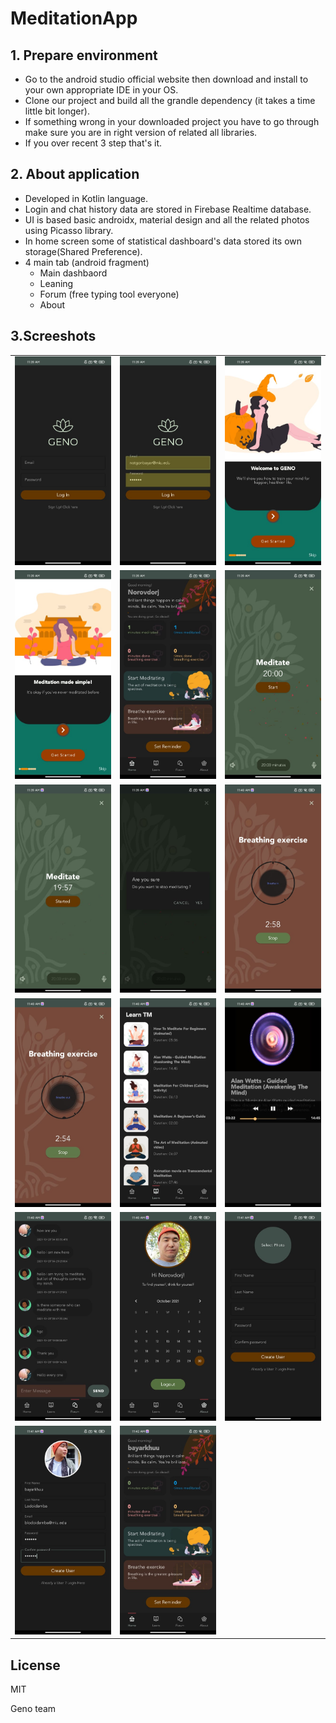 # MeditationApp
## 1. Prepare environment
- Go to the android studio official website then download and install to your own appropriate IDE in your OS.
- Clone our project and build all the grandle dependency (it takes a time little bit longer).
- If something wrong in your downloaded project you have to go through make sure you are in right version of related all libraries.
- If you over recent 3 step that's it. 

## 2. About application
- Developed in Kotlin language.
- Login and chat history data are stored in Firebase Realtime database.
- UI is based basic androidx, material design and all the related photos using Picasso library.
- In home screen some of statistical dashboard's data stored its own storage(Shared Preference).
- 4 main tab (android fragment)
	- Main dashbaord
	- Leaning
	- Forum (free typing tool everyone)
	- About

## 3.Screeshots

<table>
    <tr>
        <td><img src="/screenshots/1.login.jpg"/></td>
        <td><img src="/screenshots/2.loginwithusername.jpg"/></td>
        <td><img src="/screenshots/3.onboarding1.jpg"/></td>
    </tr>
    <tr>
        <td><img src="/screenshots/4.onboarding2.jpg"/></td>
        <td><img src="/screenshots/5.homepage.jpg"/></td>
        <td><img src="/screenshots/6.meditate.jpg"/></td>
    </tr>
    <tr>
        <td><img src="/screenshots/7.meditationStarted.jpg"/></td>
        <td><img src="/screenshots/8.stopMeditation.jpg"/></td>
        <td><img src="/screenshots/9.breathingEx.jpg"/></td>
    </tr>
    <tr>
        <td><img src="/screenshots/10.breathinBreathOut.jpg"/></td>
        <td><img src="/screenshots/11.learnSection.jpg"/></td>
        <td><img src="/screenshots/12.learnPlayingVideo.jpg"/></td>
    </tr>
    <tr>
        <td><img src="/screenshots/13.forumAndChatSection.jpg"/></td>
        <td><img src="/screenshots/14.profileSection.jpg"/></td>
        <td><img src="/screenshots/15.signUpSection.jpg"/></td>
    </tr>
    <tr>
        <td><img src="/screenshots/16.signUpWithUserInfo.jpg"/></td>
        <td><img src="/screenshots/17.afterNewUserLogin.jpg"/></td> 
    </tr>

</table>

[comment]: <> (![alt text]&#40;/screenshots/1.login.jpg&#41;)

[comment]: <> (![alt text]&#40;/screenshots/2.loginwithusername.jpg&#41;)

[comment]: <> (![alt text]&#40;/screenshots/3.onboarding1.jpg&#41;)

[comment]: <> (![alt text]&#40;/screenshots/4.onboarding2.jpg&#41;)

[comment]: <> (![alt text]&#40;/screenshots/5.homepage.jpg&#41;)

[comment]: <> (![alt text]&#40;/screenshots/6.meditate.jpg&#41;)

[comment]: <> (![alt text]&#40;/screenshots/7.meditationStarted.jpg&#41;)

[comment]: <> (![alt text]&#40;/screenshots/8.stopMeditation.jpg&#41;)

[comment]: <> (![alt text]&#40;/screenshots/9.breathingEx.jpg&#41;)

[comment]: <> (![alt text]&#40;/screenshots/10.breathinBreathOut.jpg&#41;)

[comment]: <> (![alt text]&#40;/screenshots/11.learnSection.jpg&#41;)

[comment]: <> (![alt text]&#40;/screenshots/12.learnPlayingVideo.jpg&#41;)

[comment]: <> (![alt text]&#40;/screenshots/13.forumAndChatSection.jpg&#41;)

[comment]: <> (![alt text]&#40;/screenshots/14.profileSection.jpg&#41;)

[comment]: <> (![alt text]&#40;/screenshots/15.signUpSection.jpg&#41;)

[comment]: <> (![alt text]&#40;/screenshots/16.signUpWithUserInfo.jpg&#41;)

[comment]: <> (![alt text]&#40;/screenshots/17.afterNewUserLogin.jpg&#41;)


## License

MIT

Geno team

